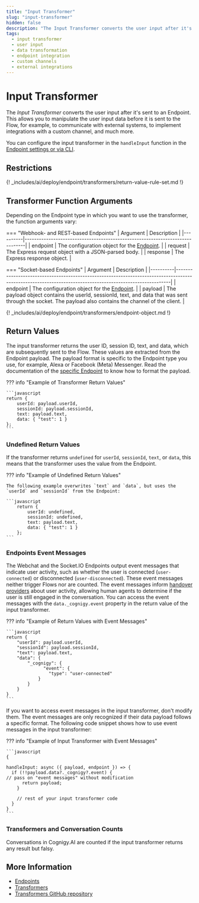 ```yaml
---
title: "Input Transformer" 
slug: "input-transformer" 
hidden: false
description: "The Input Transformer converts the user input after it's sent to an Endpoint. This allows you to manipulate the user input data before it is sent to the Flow, for example, to communicate with external systems, to implement integrations with a custom channel, and much more."
tags:
  - input transformer
  - user input
  - data transformation
  - endpoint integration
  - custom channels
  - external integrations
---
```

# Input Transformer

The _Input Transformer_ converts the user input after it's sent to an Endpoint. This allows you to manipulate the user input data before it is sent to the Flow, for example, to communicate with external systems, to implement integrations with a custom channel, and much more.

You can configure the input transformer in the `handleInput` function in the [Endpoint settings or via CLI](overview.md#working-with-transformers).

## Restrictions

{! _includes/ai/deploy/endpoint/transformers/return-value-rule-set.md !}

## Transformer Function Arguments

Depending on the Endpoint type in which you want to use the transformer, the function arguments vary:

=== "Webhook- and REST-based Endpoints"
    | Argument | Description                                                                  |
    |----------|------------------------------------------------------------------------------|
    | endpoint | The configuration object for the [Endpoint](#endpoint-configuration-object). |
    | request  | The Express request object with a JSON-parsed body.                          |
    | response | The Express response object.                                                 |

=== "Socket-based Endpoints"
    | Argument | Description                                                                                                                                              |
    |----------|----------------------------------------------------------------------------------------------------------------------------------------------------------|
    | endpoint | The configuration object for the [Endpoint](#endpoint-configuration-object).                                                                             |
    | payload  | The payload object contains the userId, sessionId, text, and data that was sent through the socket. The payload also contains the channel of the client. |

{! _includes/ai/deploy/endpoint/transformers/endpoint-object.md !}

## Return Values

The input transformer returns the user ID, session ID, text, and data, which are subsequently sent to the Flow. These values are extracted from the Endpoint payload. The payload format is specific to the Endpoint type you use, for example, Alexa or Facebook (Meta) Messenger. Read the documentation of the [specific Endpoint](../../endpoint-reference/overview.md) to know how to format the payload.

??? info "Example of Transformer Return Values"

    ```javascript
    return {
        userId: payload.userId,
        sessionId: payload.sessionId,
        text: payload.text,
        data: { "test": 1 }
    };
    ```

### Undefined Return Values

If the transformer returns `undefined` for `userId`, `sessionId`, `text`, or `data`, this means that the transformer uses the value from the Endpoint.

??? info "Example of Undefined Return Values"

    The following example overwrites `text` and `data`, but uses the `userId` and `sessionId` from the Endpoint:

    ```javascript
        return {
            userId: undefined,
            sessionId: undefined,
            text: payload.text,
            data: { "test": 1 }
        };
    ```

### Endpoints Event Messages

The Webchat and the Socket.IO Endpoints output event messages that indicate user activity, such as whether the user is connected (`user-connected`) or disconnected  (`user-disconnected`). These event messages neither trigger Flows nor are counted. The event messages inform [handover providers](../../../escalate/handovers.md) about user activity, allowing human agents to determine if the user is still engaged in the conversation. You can access the event messages with the `data._cognigy.event` property in the return value of the input transformer.

??? info "Example of Return Values with Event Messages"

    ```javascript
    return {
        "userId": payload.userId,
        "sessionId": payload.sessionId,
        "text": payload.text,
        "data": {
            "_cognigy": {
                  "event": {
                    "type": "user-connected"
                }
            }
        }
    }
    ```

If you want to access event messages in the input transformer, don't modify them. The event messages are only recognized if their data payload follows a specific format. The following code snippet shows how to use event messages in the input transformer:

??? info "Example of Input Transformer with Event Messages"

    ```javascript
    {

    handleInput: async ({ payload, endpoint }) => {
      if (!!payload.data?._cognigy?.event) {
    // pass on "event messages" without modification
          return payload;
        }

        // rest of your input transformer code
      }
    }
    ```

### Transformers and Conversation Counts

Conversations in Cognigy.AI are counted if the input transformer returns any result but falsy.

## More Information

- [Endpoints](../overview.md)
- [Transformers](overview.md)
- [Transformers GitHub repository](https://github.com/Cognigy/TransformersSamples)